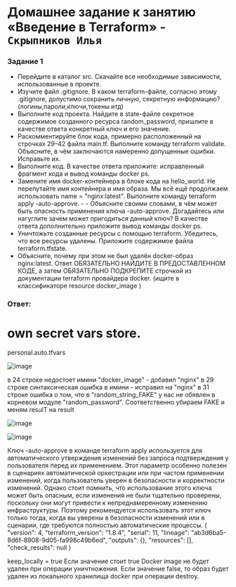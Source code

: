 # Домашнее задание к занятию «Введение в Terraform» - `Скрыпников Илья`

### Задание 1
- Перейдите в каталог src. Скачайте все необходимые зависимости, использованные в проекте.
- Изучите файл .gitignore. В каком terraform-файле, согласно этому .gitignore, допустимо сохранить личную, секретную информацию?(логины,пароли,ключи,токены итд)
- Выполните код проекта. Найдите в state-файле секретное содержимое созданного ресурса random_password, пришлите в качестве ответа конкретный ключ и его значение.
- Раскомментируйте блок кода, примерно расположенный на строчках 29–42 файла main.tf. Выполните команду terraform validate. Объясните, в чём заключаются намеренно допущенные ошибки. Исправьте их.
- Выполните код. В качестве ответа приложите: исправленный фрагмент кода и вывод команды docker ps.
- Замените имя docker-контейнера в блоке кода на hello_world. Не перепутайте имя контейнера и имя образа. Мы всё ещё продолжаем использовать name = "nginx:latest". Выполните команду terraform apply -auto-approve. - - Объясните своими словами, в чём может быть опасность применения ключа -auto-approve. Догадайтесь или нагуглите зачем может пригодиться данный ключ? В качестве ответа дополнительно приложите вывод команды docker ps.
- Уничтожьте созданные ресурсы с помощью terraform. Убедитесь, что все ресурсы удалены. Приложите содержимое файла terraform.tfstate.
- Объясните, почему при этом не был удалён docker-образ nginx:latest. Ответ ОБЯЗАТЕЛЬНО НАЙДИТЕ В ПРЕДОСТАВЛЕННОМ КОДЕ, а затем ОБЯЗАТЕЛЬНО ПОДКРЕПИТЕ строчкой из документации terraform провайдера docker. (ищите в классификаторе resource docker_image )

### Ответ:
# own secret vars store.
personal.auto.tfvars

![image](https://github.com/user-attachments/assets/1e1b6143-1073-427e-adcc-e60d6ae1c103)

в 24 строке недостоет имини "docker_image" - добавил "nginx"
в 29 строке синтаксическая ошибка в имини - исправил на "nginx"
в 31 строке ошибка о том, что в "random_string_FAKE" у нас не обявлен в корневом модуле "random_password". Соответственно убираем FAKE и меням resulT на result

![image](https://github.com/user-attachments/assets/98e49b7f-e3e2-4bd4-a18b-6547897c6b13)

![image](https://github.com/user-attachments/assets/a442c1c7-bb21-4d67-855e-ad93787ef3a1)

Ключ -auto-approve в команде terraform apply используется для автоматического утверждения изменений без запроса подтверждения у пользователя перед их применением. Этот параметр особенно полезен в сценариях автоматической оркестрации или при частом применении изменений, когда пользователь уверен в безопасности и корректности изменений.
Однако стоит помнить, что использование этого ключа может быть опасным, если изменения не были тщательно проверены, поскольку они могут привести к непреднамеренному изменению инфраструктуры. Поэтому рекомендуется использовать этот ключ только тогда, когда вы уверены в безопасности изменений или в сценарии, где требуются полностью автоматические процессы.
{
  "version": 4,
  "terraform_version": "1.8.4",
  "serial": 11,
  "lineage": "ab3d6ba5-8d6f-8908-9d05-fa998c49b6ed",
  "outputs": {},
  "resources": [],
  "check_results": null
}

keep_locally = true
Если значение стоит true Docker image не будет удален при операции уничтножения. Если значение false, то образ будет удален из локального хранилища docker при операции destroy.

